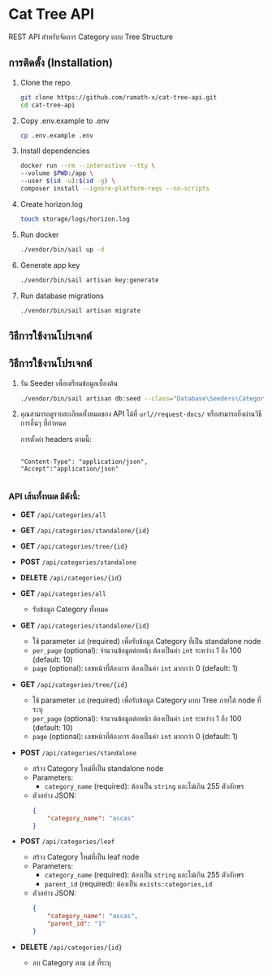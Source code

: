 # Cat Tree API

REST API สำหรับจัดการ Category แบบ Tree Structure

## การติดตั้ง (Installation)

1. Clone the repo

    ```bash
    git clone https://github.com/ramath-x/cat-tree-api.git
    cd cat-tree-api
    ```

2. Copy .env.example to .env

    ```bash
    cp .env.example .env
    ```

3. Install dependencies

    ```bash
    docker run --rm --interactive --tty \
    --volume $PWD:/app \
    --user $(id -u):$(id -g) \
    composer install --ignore-platform-reqs --no-scripts
    ```

4. Create horizon.log

    ```bash
    touch storage/logs/horizon.log
    ```

5. Run docker

    ```bash
    ./vendor/bin/sail up -d
    ```

6. Generate app key

    ```bash
    ./vendor/bin/sail artisan key:generate
    ```

7. Run database migrations
    ```bash
    ./vendor/bin/sail artisan migrate
    ```

## วิธีการใช้งานโปรเจกต์

## วิธีการใช้งานโปรเจกต์

1.  รัน Seeder เพื่อเตรียมข้อมูลเบื้องต้น

    ```bash
    ./vendor/bin/sail artisan db:seed --class="Database\Seeders\CategorySeeder"
    ```

2.  คุณสามารถดูรายละเอียดทั้งหมดของ API ได้ที่ `url//request-docs/` หรือสามารถยิ่งผ่านวิธีการอื่นๆ ที่กำหนด

    การตั้งค่า headers ตามนี้:

    ```http

    "Content-Type": "application/json",
    "Accept":"application/json"


    ```

### API เส้นทั้งหมด มีดังนี้:

-   **GET** `/api/categories/all`
-   **GET** `/api/categories/standalone/{id}`
-   **GET** `/api/categories/tree/{id}`
-   **POST** `/api/categories/standalone`
-   **DELETE** `/api/categories/{id}`

-   **GET** `/api/categories/all`

    -   รับข้อมูล Category ทั้งหมด

-   **GET** `/api/categories/standalone/{id}`

    -   ใช้ parameter `id` (required) เพื่อรับข้อมูล Category ที่เป็น standalone node
    -   `per_page` (optional): จำนวนข้อมูลต่อหน้า ต้องเป็นค่า `int` ระหว่าง 1 ถึง 100 (default: 10)
    -   `page` (optional): เลขหน้าที่ต้องการ ต้องเป็นค่า `int` มากกว่า 0 (default: 1)

-   **GET** `/api/categories/tree/{id}`

    -   ใช้ parameter `id` (required) เพื่อรับข้อมูล Category แบบ Tree ภายใต้ node ที่ระบุ
    -   `per_page` (optional): จำนวนข้อมูลต่อหน้า ต้องเป็นค่า `int` ระหว่าง 1 ถึง 100 (default: 10)
    -   `page` (optional): เลขหน้าที่ต้องการ ต้องเป็นค่า `int` มากกว่า 0 (default: 1)

-   **POST** `/api/categories/standalone`

    -   สร้าง Category ใหม่ที่เป็น standalone node
    -   Parameters:
        -   `category_name` (required): ต้องเป็น `string` และไม่เกิน 255 ตัวอักษร
    -   ตัวอย่าง JSON:
        ```json
        {
            "category_name": "ascas"
        }
        ```

-   **POST** `/api/categories/leaf`

    -   สร้าง Category ใหม่ที่เป็น leaf node
    -   Parameters:
        -   `category_name` (required): ต้องเป็น `string` และไม่เกิน 255 ตัวอักษร
        -   `parent_id` (required): ต้องเป็น `exists:categories,id`
    -   ตัวอย่าง JSON:
        ```json
        {
            "category_name": "ascas",
            "parent_id": "1"
        }
        ```

-   **DELETE** `/api/categories/{id}`
    -   ลบ Category ตาม `id` ที่ระบุ
